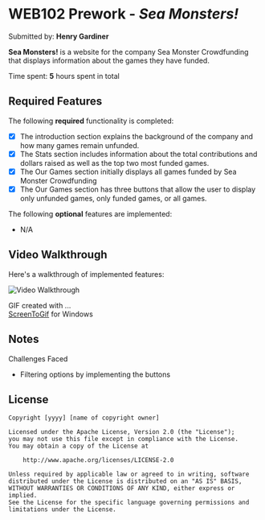 # WEB102 Prework - *Sea Monsters!*

Submitted by: **Henry Gardiner**

**Sea Monsters!** is a website for the company Sea Monster Crowdfunding that displays information about the games they have funded.

Time spent: **5** hours spent in total

## Required Features

The following **required** functionality is completed:

* [X] The introduction section explains the background of the company and how many games remain unfunded.
* [X] The Stats section includes information about the total contributions and dollars raised as well as the top two most funded games.
* [X] The Our Games section initially displays all games funded by Sea Monster Crowdfunding
* [X] The Our Games section has three buttons that allow the user to display only unfunded games, only funded games, or all games.

The following **optional** features are implemented:

* N/A

## Video Walkthrough

Here's a walkthrough of implemented features:

<img src="https://i.imgur.com/hYRr1ZK.gif" title="Video Walkthrough" alt="Video Walkthrough" />

<!-- Replace this with whatever GIF tool you used! -->
GIF created with ...  
[ScreenToGif](https://www.screentogif.com/) for Windows

## Notes

Challenges Faced
- Filtering options by implementing the buttons

## License

    Copyright [yyyy] [name of copyright owner]

    Licensed under the Apache License, Version 2.0 (the "License");
    you may not use this file except in compliance with the License.
    You may obtain a copy of the License at

        http://www.apache.org/licenses/LICENSE-2.0

    Unless required by applicable law or agreed to in writing, software
    distributed under the License is distributed on an "AS IS" BASIS,
    WITHOUT WARRANTIES OR CONDITIONS OF ANY KIND, either express or implied.
    See the License for the specific language governing permissions and
    limitations under the License.
